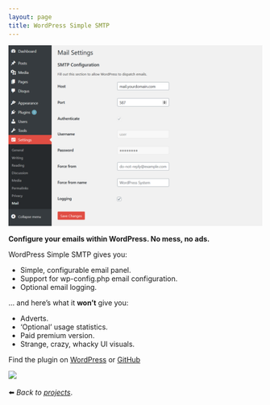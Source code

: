 ```yaml
---
layout: page
title: WordPress Simple SMTP
---
```

![](/assets/img/wpsmtp-scrot.png)

**Configure your emails within WordPress. No mess, no ads.**

WordPress Simple SMTP gives you:

*   Simple, configurable email panel.
*   Support for wp-config.php email configuration.
*   Optional email logging.

… and here’s what it **won’t** give you:

*   Adverts.
*   ‘Optional’ usage statistics.
*   Paid premium version.
*   Strange, crazy, whacky UI visuals.

Find the plugin on [WordPress](https://wordpress.org/plugins/simple-smtp) or [GitHub](https://github.com/soup-bowl/wp-simple-smtp)

[![](https://github.com/soup-bowl/wp-simple-smtp/actions/workflows/test.yml/badge.svg)](https://github.com/soup-bowl/wp-simple-smtp/actions/workflows/test.yml)

:arrow_left: _Back to [projects](/projects)_.
